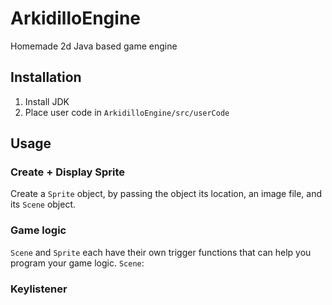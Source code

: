 # ArkidilloEngine
Homemade 2d Java based game engine

## Installation
1. Install JDK
2. Place user code in `ArkidilloEngine/src/userCode`

## Usage

### Create + Display Sprite
Create a `Sprite` object, by passing the object its location, an image file, and its `Scene` object.

### Game logic
`Scene` and `Sprite` each have their own trigger functions that can help you program your game logic.
`Scene`:

### Keylistener
